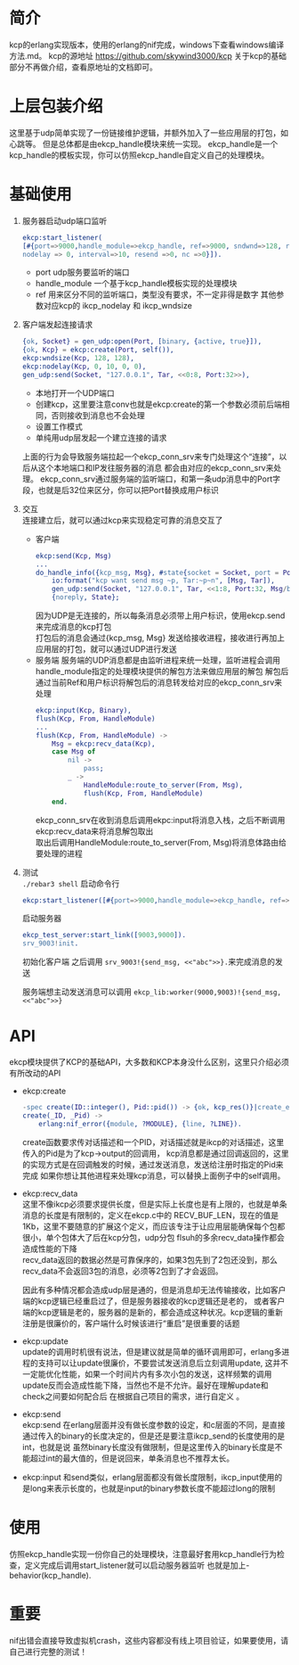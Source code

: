 # 简介
kcp的erlang实现版本，使用的erlang的nif完成，windows下查看windows编译方法.md。
kcp的源地址 https://github.com/skywind3000/kcp
关于kcp的基础部分不再做介绍，查看原地址的文档即可。

# 上层包装介绍
这里基于udp简单实现了一份链接维护逻辑，并额外加入了一些应用层的打包，如心跳等。
但是总体都是由ekcp_handle模块来统一实现。
ekcp_handle是一个kcp_handle的模板实现，你可以仿照ekcp_handle自定义自己的处理模块。

# 基础使用
1. 服务器启动udp端口监听
    ```erlang
    ekcp:start_listener(
    [#{port=>9000,handle_module=>ekcp_handle, ref=>9000, sndwnd=>128, rcvwnd=>128,
    nodelay => 0, interval=>10, resend =>0, nc =>0}]).
    ```
    - port udp服务要监听的端口
    - handle_module 一个基于kcp_handle模板实现的处理模块
    - ref 用来区分不同的监听端口，类型没有要求，不一定非得是数字
    其他参数对应kcp的 ikcp_nodelay 和 ikcp_wndsize

2. 客户端发起连接请求
    ```erlang
    {ok, Socket} = gen_udp:open(Port, [binary, {active, true}]),
    {ok, Kcp} = ekcp:create(Port, self()),
    ekcp:wndsize(Kcp, 128, 128),
    ekcp:nodelay(Kcp, 0, 10, 0, 0),
    gen_udp:send(Socket, "127.0.0.1", Tar, <<0:8, Port:32>>),
    ```
    - 本地打开一个UDP端口
    - 创建kcp，这里要注意conv也就是ekcp:create的第一个参数必须前后端相同，否则接收到消息也不会处理
    - 设置工作模式
    - 单纯用udp层发起一个建立连接的请求  
    
    上面的行为会导致服务端拉起一个ekcp_conn_srv来专门处理这个“连接”，以后从这个本地端口和IP发往服务器的消息
    都会由对应的ekcp_conn_srv来处理。
    ekcp_conn_srv通过服务端的监听端口，和第一条udp消息中的Port字段，也就是后32位来区分，你可以把Port替换成用户标识

3. 交互  
    连接建立后，就可以通过kcp来实现稳定可靠的消息交互了
    - 客户端
        ```erlang
        ekcp:send(Kcp, Msg)
        ...
        do_handle_info({kcp_msg, Msg}, #state{socket = Socket, port = Port, tar = Tar} = State) ->
            io:format("kcp want send msg ~p, Tar:~p~n", [Msg, Tar]),
            gen_udp:send(Socket, "127.0.0.1", Tar, <<1:8, Port:32, Msg/binary>>),
            {noreply, State};
        ```
        因为UDP是无连接的，所以每条消息必须带上用户标识，使用ekcp.send来完成消息的kcp打包  
        打包后的消息会通过{kcp_msg, Msg} 发送给接收进程，接收进行再加上应用层的打包，就可以通过UDP进行发送
    - 服务端
        服务端的UDP消息都是由监听进程来统一处理，监听进程会调用handle_module指定的处理模块提供的解包方法来做应用层的解包
        解包后通过当前Ref和用户标识将解包后的消息转发给对应的ekcp_conn_srv来处理
        ```erlang
        ekcp:input(Kcp, Binary),
        flush(Kcp, From, HandleModule)
        ...
        flush(Kcp, From, HandleModule) ->
            Msg = ekcp:recv_data(Kcp),
            case Msg of
                nil ->
                    pass;
                _ ->
                    HandleModule:route_to_server(From, Msg),
                    flush(Kcp, From, HandleModule)
            end.
  
        ```  
        ekcp_conn_srv在收到消息后调用ekpc:input将消息入栈，之后不断调用ekcp:recv_data来将消息解包取出  
        取出后调用HandleModule:route_to_server(From, Msg)将消息体路由给要处理的进程

4. 测试  
    `./rebar3 shell` 启动命令行
   ```erlang
   ekcp:start_listener([#{port=>9000,handle_module=>ekcp_handle, ref=>9000, sndwnd=>128, rcvwnd=>128}]).
   ```
   启动服务器
   
   ```erlang
   ekcp_test_server:start_link([9003,9000]).
   srv_9003!init.
   ```
   初始化客户端
   之后调用 `srv_9003!{send_msg, <<"abc">>}.`来完成消息的发送
   
   服务端想主动发送消息可以调用
   `ekcp_lib:worker(9000,9003)!{send_msg, <<"abc">>}`
   
# API
ekcp模块提供了KCP的基础API，大多数和KCP本身没什么区别，这里只介绍必须有所改动的API

- ekcp:create
    ```erlang
    -spec create(ID::integer(), Pid::pid()) -> {ok, kcp_res()}|create_err.
    create(_ID, _Pid) ->
        erlang:nif_error({module, ?MODULE}, {line, ?LINE}).
    ```
    create函数要求传对话描述和一个PID，对话描述就是ikcp的对话描述，这里传入的Pid是为了kcp->output的回调用，
    kcp消息都是通过回调返回的，这里的实现方式是在回调触发的时候，通过发送消息，发送给注册时指定的Pid来完成
    如果你想让其他进程来处理kcp消息，可以替换上面例子中的self调用。
- ekcp:recv_data  
    这里不像ikcp必须要求提供长度，但是实际上长度也是有上限的，也就是单条消息的长度是有限制的，定义在ekcp.c中的
    RECV_BUF_LEN，现在的值是1Kb，这里不要随意的扩展这个定义，而应该专注于让应用层能确保每个包都很小，单个包体大了后在kcp分包，udp分包
    flsuh的多余recv_data操作都会造成性能的下降  
    recv_data返回的数据必然是可靠保序的，如果3包先到了2包还没到，那么recv_data不会返回3包的消息，必须等2包到了才会返回。  
    
    因此有多种情况都会造成udp层是通的，但是消息却无法传输接收，比如客户端的kcp逻辑已经重启过了，但是服务器接收的kcp逻辑还是老的，
    或者客户端的kcp逻辑是老的，服务器的是新的，都会造成这种状况。kcp逻辑的重新注册是很廉价的，客户端什么时候该进行“重启”是很重要的话题
    

- ekcp:update  
    update的调用时机很有说法，但是建议就是简单的循环调用即可，erlang多进程的支持可以让update很廉价，不要尝试发送消息后立刻调用update,
    这并不一定能优化性能，如果一个时间片内有多次小包的发送，这样频繁的调用update反而会造成性能下降，当然也不是不允许。最好在理解update和check之间要如何配合后
    在根据自己项目的需求，进行自定义 。  
    
    
- ekcp:send  
    ekcp:send 在erlang层面并没有做长度参数的设定，和c层面的不同，是直接通过传入的binary的长度决定的，但是还是要注意ikcp_send的长度使用的是int，也就是说
    虽然binary长度没有做限制，但是这里传入的binary长度是不能超过int的最大值的，但是说回来，单条消息也不推荐太长。
    
- ekcp:input
    和send类似，erlang层面都没有做长度限制，ikcp_input使用的是long来表示长度的，也就是input的binary参数长度不能超过long的限制
    
# 使用
仿照ekcp_handle实现一份你自己的处理模块，注意最好套用kcp_handle行为检查，定义完成后调用start_listener就可以启动服务器监听
也就是加上-behavior(kcp_handle).

# 重要
nif出错会直接导致虚拟机crash，这些内容都没有线上项目验证，如果要使用，请自己进行完整的测试！